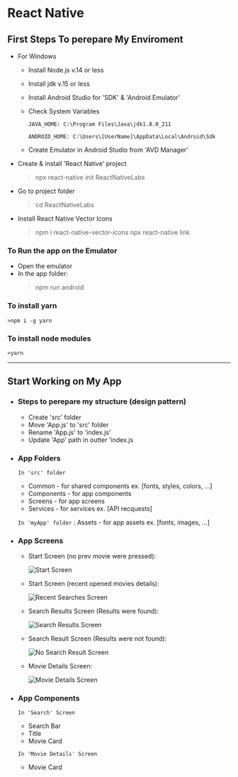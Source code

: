 # React Native

## First Steps To perepare My Enviroment

- For Windows

  - Install Node.js v.14 or less
  - Install jdk v.15 or less
  - Install Android Studio for 'SDK' & 'Android Emulator'
  - Check System Variables

    `JAVA_HOME: C:\Program Files\Java\jdk1.8.0_211`

    `ANDROID_HOME: C:\Users\[UserName]\AppData\Local\Android\Sdk`

  - Create Emulator in Android Studio from 'AVD Manager'

- Create & install 'React Native' project
  > npx react-native init ReactNativeLabs
- Go to project folder
  > cd ReactNativeLabs
- Install React Native Vector Icons
  > npm i react-native-vector-icons
  > npx react-native link

### To Run the app on the Emulator

- Open the emulator
- In the app folder:
  > npm run android

### To install yarn

    >npm i -g yarn

### To install node modules

    >yarn

---

## Start Working on My App

- ### Steps to perepare my structure (design pattern)

  - Create 'src' folder
  - Move 'App.js' to 'src' folder
  - Rename 'App.js' to 'index.js'
  - Update 'App' path in outter 'index.js

- ### App Folders

  `In 'src' folder`

  - Common - for shared components ex. [fonts, styles, colors, ...]
  - Components - for app components
  - Screens - for app screens
  - Services - for services ex. [API recquests]

  `In 'myApp' folder` : Assets - for app assets ex. [fonts, images, ...]

- ### App Screens

  - Start Screen (no prev movie were pressed):

    ![Start Screen](assets/images/app_screens/IOS-2.png)

  - Start Screen (recent opened movies details):

    ![Recent Searches Screen](assets/images/app_screens/IOS-4.png)

  - Search Results Screen (Results were found):

    ![Search Results Screen](assets/images/app_screens/IOS-3.png)

  - Search Result Screen (Results were not found):

    ![No Search Result Screen](assets/images/app_screens/IOS-5.png)

  - Movie Details Screen:

    ![Movie Details Screen](assets/images/app_screens/IOS-6.png)

- ### App Components

  
  `In 'Search' Screen`
  - Search Bar
  - Title
  - Movie Card

  
  `In 'Movie Details' Screen`
  - Movie Card
